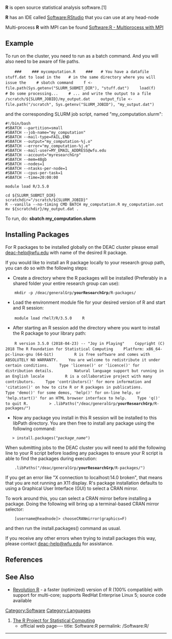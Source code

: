 **R** is open source statistical analysis software.\[1\]

**R** has an IDE called [Software:RStudio](Software:RStudio "wikilink")
that you can use at any head-node

Multi-process **R** with MPI can be found [Software:R - Multiprocess
with MPI](Software:R_-_Multiprocess_with_MPI "wikilink")

## Example

To run on the cluster, you need to run as a batch command. And you will
also need to be aware of file
paths.

`    ###`
`    ### mycomputation.R`
`    ###`
`    # You have a datafile stuff.dat to load in the `
`    # in the same directory where you will issue the `
`    # sbatch command`
`    f <- file.path(Sys.getenv("SLURM_SUBMIT_DIR"), "stuff.dat")`
`    load(f)`
`    `
`    # Do some processing...`
`    # ... and write the output to a file /scratch/${SLURM_JOBID}/my_output.dat`
`    output_file <- file.path("/scratch", Sys.getenv("SLURM_JOBID"), "my_output.dat")`
`   `

and the corresponding SLURM job script, named "my_computation.slurm":

    #!/bin/bash
    #SBATCH --partition=small
    #SBATCH --job-name="my_computation"
    #SBATCH --mail-type=FAIL,END
    #SBATCH --output="my_computation-%j.o"
    #SBATCH --error="my_computation-%j.e"
    #SBATCH --mail-user=MY_EMAIL_ADDRESS@wfu.edu
    #SBATCH --account="myresearchGrp"
    #SBATCH --mem=48gb
    #SBATCH --nodes=1
    #SBATCH --ntasks-per-node=1
    #SBATCH --cpus-per-task=1
    #SBATCH --time=20:00:00

    module load R/3.5.0

    cd ${SLURM_SUBMIT_DIR}
    scratchdir="/scratch/${SLURM_JOBID}"
    R --vanilla --no-timing CMD BATCH my_computation.R my_computation.out
    mv ${scratchdir}/my_output.dat .

To run, do: **sbatch my_computation.slurm**

## Installing Packages

For R packages to be installed globally on the DEAC cluster please email
deac-help@wfu.edu with name of the desired R package.

If you would like to install an R package locally to your research group
path, you can do so with the following steps:

  - Create a directory where the R packages will be installed
    (Preferably in a shared folder your entire research group can use):

`    mkdir -p /deac/generalGrp/`**`yourResearchGrp`**`/R-packages/`

  - Load the environment module file for your desired version of R and
    start and R session:

`    module load rhel7/R/3.5.0`
`    R`

  - After starting an R session add the directory where you want to
    install the R package to your library
path:

`    R version 3.5.0 (2018-04-23) -- "Joy in Playing"`
`    Copyright (C) 2018 The R Foundation for Statistical Computing`
`    Platform: x86_64-pc-linux-gnu (64-bit)`
`    `
`    R is free software and comes with ABSOLUTELY NO WARRANTY.`
`    You are welcome to redistribute it under certain conditions.`
`    Type 'license()' or 'licence()' for distribution details.`
`    `
`    Natural language support but running in an English locale`
`    `
`    R is a collaborative project with many contributors.`
`    Type 'contributors()' for more information and`
`    'citation()' on how to cite R or R packages in publications.`
`    `
`    Type 'demo()' for some demos, 'help()' for on-line help, or`
`    'help.start()' for an HTML browser interface to help.`
`    Type 'q()' to quit R.`
`    `
`    > .libPaths("/deac/generalGrp/`**`yourResearchGrp`**`/R-packages/")`

  - Now any package you install in this R session will be installed to
    this libPath directory. You are then free to install any package
    using the following command:

`   > install.packages("`*`package_name`*`")`

When submitting jobs to the DEAC cluster you will need to add the
following line to your R script before loading any packages to ensure
your R script is able to find the packages during execution:

`    .libPaths("/deac/generalGrp/`**`yourResearchGrp`**`/R-packages/")`

If you get an error like "X connection to localhost:14.0 broken", that
means that you are not running an X11 display. R's package installation
defaults to using a Graphical User Interface (GUI) to select a CRAN
mirror.

To work around this, you can select a CRAN mirror before installing a
package. Doing the following will bring up a terminal-based CRAN mirror
selector:

`    [username@headnode]> chooseCRANmirror(graphics=F)`

and then run the install.packages() command as usual.

If you receive any other errors when trying to install packages this
way, please contact deac-help@wfu.edu for assistance.

## References

<references/>

## See Also

  - [Revolution
    R](http://www.revolutionanalytics.com/products/revolution-r.php) - a
    faster (optimized) version of R (100% compatible) with support for
    multi-core; supports RedHat Enterprise Linux 5; source code
    available

[Category:Software](Category:Software "wikilink")
[Category:Languages](Category:Languages "wikilink")

1.  [The R Project for Statistical Computing](http://www.r-project.org/)
    - official web page---
title: Software:R
permalink: /Software:R/
---

